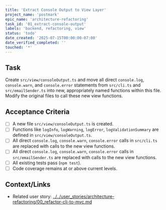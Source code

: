 ```yaml
---
title: 'Extract Console Output to View Layer'
project_name: 'postmark'
epic_name: 'architecture-refactoring'
task_id: '01_extract-console-output'
labels: 'backend, refactoring, view'
status: 'todo'
date_created: '2025-07-15T00:00:00-07:00'
date_verified_completed: ''
touched: '*'
---
```


## Task

Create `src/view/consoleOutput.ts` and move all direct `console.log`, `console.warn`, and `console.error` statements from `src/cli.ts` and `src/emailSender.ts` into new, appropriately named functions within this file. Modify the original files to call these new view functions.

## Acceptance Criteria

- [ ] A new file `src/view/consoleOutput.ts` is created.
- [ ] Functions like `logInfo`, `logWarning`, `logError`, `logValidationSummary` are defined in `src/view/consoleOutput.ts`.
- [ ] All direct `console.log`, `console.warn`, `console.error` calls in `src/cli.ts` are replaced with calls to the new view functions.
- [ ] All direct `console.log`, `console.warn`, `console.error` calls in `src/emailSender.ts` are replaced with calls to the new view functions.
- [ ] All existing tests pass (`npm test`).
- [ ] Code coverage remains at or above current levels.

## Context/Links

- Related user story: [../../user_stories/architecture-refactoring/00_refactor-cli-to-mvc.md](../../user_stories/architecture-refactoring/00_refactor-cli-to-mvc.md)
